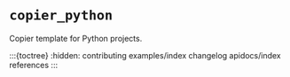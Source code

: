 # `copier_python`

Copier template for Python projects.

:::{toctree}
:hidden:
contributing
examples/index
changelog
apidocs/index
references
:::
